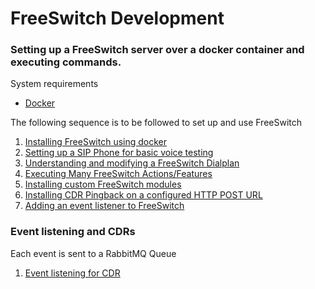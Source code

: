 # FreeSwitch Development

### Setting up a FreeSwitch server over a docker container and executing commands.

System requirements
- [Docker](https://docs.docker.com/install/linux/docker-ce/ubuntu/)

The following sequence is to be followed to set up and use FreeSwitch

1. [Installing FreeSwitch using docker](freeswitch-installation)
2. [Setting up a SIP Phone for basic voice testing](SIP-Phone-registrations)
3. [Understanding and modifying a FreeSwitch Dialplan](freeswitch-dialplan)
4. [Executing Many FreeSwitch Actions/Features](freeswitch-actions)
5. [Installing custom FreeSwitch modules](freeswitch-modules)
6. [Installing CDR Pingback on a configured HTTP POST URL](installing-and-configuring-json-cdrs)
7. [Adding an event listener to FreeSwitch](freeswitch-event-subscription)

### Event listening and CDRs
Each event is sent to a RabbitMQ Queue
1. [Event listening for CDR](events-cdr)